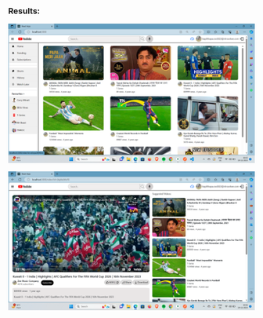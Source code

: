 
### Results:

![My Home Page](youtubehomepage.png?raw=true "My Home Page")

![My Video Page](videopage.png?raw=true "My Video Page")